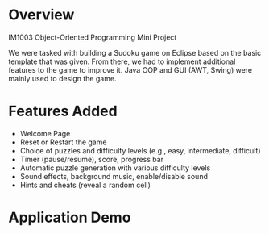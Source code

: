# Overview

IM1003 Object-Oriented Programming Mini Project

We were tasked with building a Sudoku game on Eclipse based on the basic template that was given. From there, we had to implement additional features to the game to improve it. Java OOP and GUI (AWT, Swing) were mainly used to design the game.

# Features Added
- Welcome Page
- Reset or Restart the game
- Choice of puzzles and difficulty levels (e.g., easy, intermediate, difficult)
- Timer (pause/resume), score, progress bar
- Automatic puzzle generation with various difficulty levels
- Sound effects, background music, enable/disable sound
- Hints and cheats (reveal a random cell)

# Application Demo
